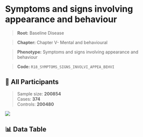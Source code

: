 # Symptoms and signs involving appearance and behaviour

> **Root:** Baseline Disease  

> **Chapter:** Chapter V- Mental and behavioural  

> **Phenotype:** Symptoms and signs involving appearance and behaviour  

> **Code:** `R18_SYMPTOMS_SIGNS_INVOLVI_APPEA_BEHVI`

## 🧪 All Participants  
> Sample size: **200854**  
> Cases: **374**  
> Controls: **200480**
<img src="/Sensitive/Figures/ALL/Incidence/R18_SYMPTOMS_SIGNS_INVOLVI_APPEA_BEHVI.png"/>

## 📊 Data Table
<CsvTableMRF src="/Sensitive/Data/ALL/Incidence/COX_R18_SYMPTOMS_SIGNS_INVOLVI_APPEA_BEHVI.csv"/>

